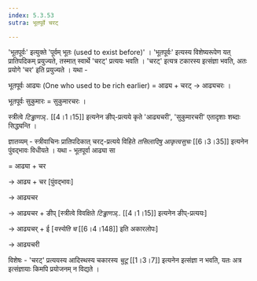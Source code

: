 ```yaml
---
index: 5.3.53
sutra: भूतपूर्वे चरट्

---
```

'भूतपूर्वः' इत्युक्ते 'पूर्वम् भूतः (used to exist before)' । 'भूतपूर्वः'  इत्यस्य विशेष्यरूपेण यत् प्रातिपदिकम् प्रयुज्यते, तस्मात् स्वार्थे 'चरट्' प्रत्ययः भवति । 'चरट्' इत्यत्र टकारस्य इत्संज्ञा भवति, अतः प्रयोगे 'चर' इति प्रयुज्यते । यथा - 



भूतपूर्वः आढ्यः (One who used to be rich earlier) = आढ्य + चरट् → आढ्यचरः ।

भूतपूर्वः सुकुमारः = सुकुमारचरः ।



स्त्रीत्वे _टिड्ढाणञ्.._ [[4।1।15]] इत्यनेन ङीप्-प्रत्यये कृते 'आढ्यचरी', 'सुकुमारचरी' एतादृशाः शब्दाः सिद्ध्यन्ति ।

              

ज्ञातव्यम् - स्त्रीवाचिनः प्रातिपदिकात् चरट्-प्रत्यये विहिते _तसिलादिषु आकृत्वसुचः_ [[6।3।35]] इत्यनेन पुंवद्भावः विधीयते । यथा - भूतपूर्वा आढ्या सा

= आढ्या + चर

→ आढ्य + चर [पुंवद्भावः]

→ आढ्यचर

→ आढ्यचर + ङीप् [स्त्रीत्वे विवक्षिते  _टिड्ढाणञ्.._ [[4।1।15]] इत्यनेन ङीप्-प्रत्ययः]                                         

→ आढ्यचर् + ई [_यस्येति च_ [[6।4।148]] इति अकारलोपः]

→ आढ्यचरी   



विशेषः - 'चरट्' प्रत्ययस्य आदिस्थस्य चकारस्य _चुटू_ [[1।3।7]] इत्यनेन इत्संज्ञा न भवति, यतः अत्र इत्संज्ञायाः किमपि प्रयोजनम् न विद्यते । 